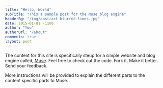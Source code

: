 ```yaml
---
title: "Hello, World"
subTitle: "This a sample post for the Muse blog engine"
headerBg: "/img/abstract-blurred-lines.jpg"
date: 2015-01-01 -1100
author: "You"
authorUrl: "/about"
comments: true
layout: post
---
```


The content for this site is specifically steup for a simple website and blog engine called, [Muse](http://github.com/myty/muse).  Feel free to check out the code. Fork it. Make it better. Send your feedback.

More instructions will be provided to explain the different parts to the content specific parts to Muse.
